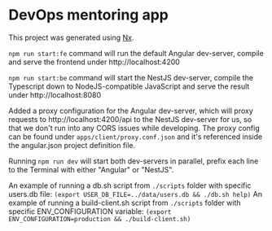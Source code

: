 # DevOps mentoring app

This project was generated using [Nx](https://nx.dev).

`npm run start:fe` command will run the default Angular dev-server, compile and serve the frontend under http://localhost:4200

`npm run start:be` command will start the NestJS dev-server, compile the Typescript down to NodeJS-compatible JavaScript and serve the result under http://localhost:8080

Added a proxy configuration for the Angular dev-server, which will proxy requests to http://localhost:4200/api to the NestJS dev-server for us, so that we don't run into any CORS issues while developing. The proxy config can be found under `apps/client/proxy.conf.json` and it's referenced inside the angular.json project definition file.

Running `npm run dev` will start both dev-servers in parallel, prefix each line to the Terminal with either "Angular" or "NestJS".

An example of running a db.sh script from `./scripts` folder with specific users.db file:
`(export USER_DB_FILE=../data/users.db && ./db.sh help)`
An example of running a build-client.sh script from `./scripts` folder with specific ENV_CONFIGURATION variable:
`(export ENV_CONFIGURATION=production && ./build-client.sh)`
